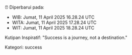 ⏰ Diperbarui pada:
- WIB: Jumat, 11 April 2025 16.28.24 UTC
- WITA: Jumat, 11 April 2025 17.28.24 UTC
- WIT: Jumat, 11 April 2025 18.28.24 UTC

Kutipan Inspiratif:
"Success is a journey, not a destination."


Kategori: success

